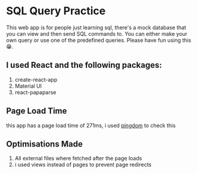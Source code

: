 # SQL Query Practice
This web app is for people just learning sql, there's a mock database that you can view
and then send SQL commands to. You can either make your own query or use one of the predefined
queries. Please have fun using this 😁.

## I used **React** and the following packages: 
1. create-react-app
2. Material UI
3. react-papaparse
  
 ## Page Load Time
  this app has a page load time of 271ms, i used [pingdom](https://tools.pingdom.com/#604414dd70400000) to check this
  
 ## Optimisations Made
 1. All external files where fetched after the page loads
 2. i used views instead of pages to prevent page redirects
